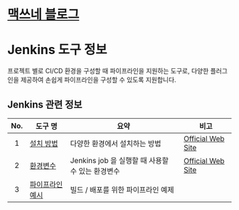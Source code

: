 <style type="text/css">
  @import url("/css/style-header.css");
</style>

# [맥쓰네 블로그](/ "https://max-jayee.github.io")

# Jenkins 도구 정보
프로젝트 별로 CI/CD 환경을 구성할 때 파이프라인을 지원하는 도구로, 다양한 플러그인을 제공하여 손쉽게 파이프라인을 구성할 수 있도록 지원합니다.

## Jenkins 관련 정보

| No. | 도구 명 | 요약 | 비고 |
| :---: | --- | --- | --- |
| 1 | [설치 방법](./installation "https://max-jayee.github.io/software_tools/jenkins/installation") | 다양한 환경에서 설치하는 방법 | [Official Web Site](https://www.jenkins.io/doc/book/installing/ "https://www.jenkins.io/doc/book/installing/") |
| 2 | [환경변수](./environments "https://max-jayee.github.io/software_tools/jenkins/environments") | Jenkins job 을 실행할 때 사용할 수 있는 환경변수 | [Official Web Site](https://wiki.jenkins.io/display/JENKINS/Building+a+software+project "https://wiki.jenkins.io/display/JENKINS/Building+a+software+project") |
| 3 | [파이프라인 예시](./pipelines "https://max-jayee.github.io/software_tools/jenkins/installation") | 빌드 / 배포를 위한 파이프라인 예제 | |